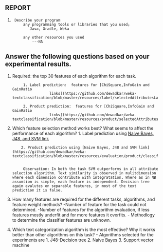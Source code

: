 
## REPORT
1.      Describe your program
            any programming tools or libraries that you used;
               Java, Gradle, Weka

            any other resources you used
                ---NA
                
## Answer the following questions based on your experimental results.
1. Required: the top 30 features of each algorithm for each task.

            1. Label prediction:  features for [ChiSquare,InfoGain and GainRatio 
                        links](https://github.com/dewadkar/weka-textclassification/blob/master/resources/label/selectedAttributesLabelData.txt)
                        
            2. Product prediction:  features for [ChiSquare,InfoGain and GainRatio 
                        links](https://github.com/dewadkar/weka-textclassification/blob/master/resources/product/selectedAttributesProductData.txt)
                        

3.  Which feature selection method works best? What seems to affect the performance of each algorithm?
            1. Label prediction using [Naive Bayes, J48, and SVM link](https://github.com/dewadkar/weka-textclassification/blob/master/resources/evaluation/label/classifierEvaluation.txt) 
                        
            2. Product prediction using [Naive Bayes, J48 and SVM link](https://github.com/dewadkar/weka-textclassification/blob/master/resources/evaluation/product/classifierEvaluation.txt)
            

             Observation: In both the task SVM outperforms in all attribute selection algorithm. Text similarity is observed in mulitdimension where each dimension contribute with integratation. Where as in NB assumtion is simple, each feature is independent. Decision tree again evalutes on separable features, in most of the text prediction it is false. 

4.  How many features are required for the different tasks, algorithms, and feature weight methods?
            -Number of feature for the task could not determined. 
            -Number of features for the algorithm evaluation, if less features mostly underfit and for more features it overfits.             - Methodlogy to determine the classifier features are unknown.

            

5.  Which text categorization algorithm is the most effective? Why it works better than other algorithms on this task?
           - Algorithms selected for the experiments are 1. J48-Decision tree 2. Naive Bayes 3. Support vector machine

